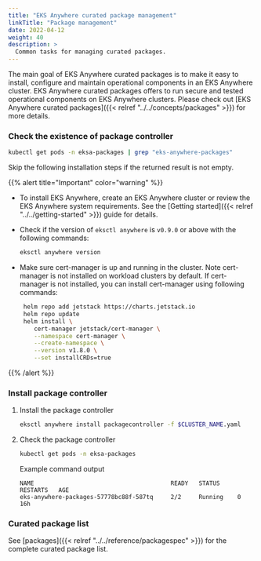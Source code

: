 ```yaml
---
title: "EKS Anywhere curated package management"
linkTitle: "Package management"
date: 2022-04-12
weight: 40
description: >
  Common tasks for managing curated packages.
---
```


The main goal of EKS Anywhere curated packages is to make it easy to install, configure and maintain operational components in an EKS Anywhere cluster. EKS Anywhere curated packages offers to run secure and tested operational components on EKS Anywhere clusters. Please check out [EKS Anywhere curated packages]({{< relref "../../concepts/packages" >}}) for more details.

### Check the existence of package controller
```bash
kubectl get pods -n eksa-packages | grep "eks-anywhere-packages"
```
Skip the following installation steps if the returned result is not empty.

{{% alert title="Important" color="warning" %}}

* To install EKS Anywhere, create an EKS Anywhere cluster or review the EKS Anywhere system requirements. See the [Getting started]({{< relref "../../getting-started" >}}) guide for details.

* Check if the version of `eksctl anywhere` is `v0.9.0` or above with the following commands:
    ```bash
    eksctl anywhere version
    ```
* Make sure cert-manager is up and running in the cluster. Note cert-manager is not installed on workload clusters by default. If cert-manager is not installed, you can install cert-manager using following commands:
  ```bash
   helm repo add jetstack https://charts.jetstack.io
   helm repo update
   helm install \
      cert-manager jetstack/cert-manager \
      --namespace cert-manager \
      --create-namespace \
      --version v1.8.0 \
      --set installCRDs=true
   ```

{{% /alert %}}

### Install package controller

1. Install the package controller
    ```bash
    eksctl anywhere install packagecontroller -f $CLUSTER_NAME.yaml
    ```

1. Check the package controller
    ```bash
    kubectl get pods -n eksa-packages
    ```

    Example command output
    ```
    NAME                                       READY   STATUS     RESTARTS   AGE
    eks-anywhere-packages-57778bc88f-587tq     2/2     Running    0          16h
    ```
### Curated package list
See [packages]({{< relref "../../reference/packagespec" >}}) for the complete curated package list.
